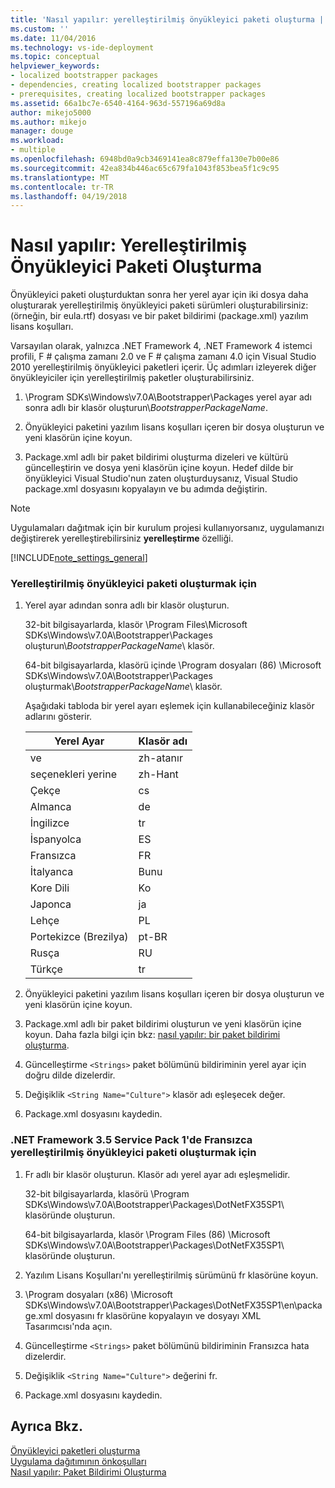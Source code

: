 ```yaml
---
title: 'Nasıl yapılır: yerelleştirilmiş önyükleyici paketi oluşturma | Microsoft Docs'
ms.custom: ''
ms.date: 11/04/2016
ms.technology: vs-ide-deployment
ms.topic: conceptual
helpviewer_keywords:
- localized bootstrapper packages
- dependencies, creating localized bootstrapper packages
- prerequisites, creating localized bootstrapper packages
ms.assetid: 66a1bc7e-6540-4164-963d-557196a69d8a
author: mikejo5000
ms.author: mikejo
manager: douge
ms.workload:
- multiple
ms.openlocfilehash: 6948bd0a9cb3469141ea8c879effa130e7b00e86
ms.sourcegitcommit: 42ea834b446ac65c679fa1043f853bea5f1c9c95
ms.translationtype: MT
ms.contentlocale: tr-TR
ms.lasthandoff: 04/19/2018
---
```

# <a name="how-to-create-a-localized-bootstrapper-package"></a>Nasıl yapılır: Yerelleştirilmiş Önyükleyici Paketi Oluşturma
Önyükleyici paketi oluşturduktan sonra her yerel ayar için iki dosya daha oluşturarak yerelleştirilmiş önyükleyici paketi sürümleri oluşturabilirsiniz: (örneğin, bir eula.rtf) dosyası ve bir paket bildirimi (package.xml) yazılım lisans koşulları.  
  
 Varsayılan olarak, yalnızca .NET Framework 4, .NET Framework 4 istemci profili, F # çalışma zamanı 2.0 ve F # çalışma zamanı 4.0 için Visual Studio 2010 yerelleştirilmiş önyükleyici paketleri içerir. Üç adımları izleyerek diğer önyükleyiciler için yerelleştirilmiş paketler oluşturabilirsiniz.  
  
1.  \Program SDKs\Windows\v7.0A\Bootstrapper\Packages yerel ayar adı sonra adlı bir klasör oluşturun\\*BootstrapperPackageName*.  
  
2.  Önyükleyici paketini yazılım lisans koşulları içeren bir dosya oluşturun ve yeni klasörün içine koyun.  
  
3.  Package.xml adlı bir paket bildirimi oluşturma dizeleri ve kültürü güncelleştirin ve dosya yeni klasörün içine koyun. Hedef dilde bir önyükleyici Visual Studio'nun zaten oluşturduysanız, Visual Studio package.xml dosyasını kopyalayın ve bu adımda değiştirin.  
  
> [!NOTE]
>  Uygulamaları dağıtmak için bir kurulum projesi kullanıyorsanız, uygulamanızı değiştirerek yerelleştirebilirsiniz **yerelleştirme** özelliği.  
  
 [!INCLUDE[note_settings_general](../data-tools/includes/note_settings_general_md.md)]  
  
### <a name="to-create-a-localized-bootstrapper-package"></a>Yerelleştirilmiş önyükleyici paketi oluşturmak için  
  
1.  Yerel ayar adından sonra adlı bir klasör oluşturun.  
  
     32-bit bilgisayarlarda, klasör \Program Files\Microsoft SDKs\Windows\v7.0A\Bootstrapper\Packages oluşturun\\*BootstrapperPackageName*\ klasör.  
  
     64-bit bilgisayarlarda, klasörü içinde \Program dosyaları (86) \Microsoft SDKs\Windows\v7.0A\Bootstrapper\Packages oluşturmak\\*BootstrapperPackageName*\ klasör.  
  
     Aşağıdaki tabloda bir yerel ayarı eşlemek için kullanabileceğiniz klasör adlarını gösterir.  
  
    |Yerel Ayar|Klasör adı|  
    |------------|-----------------|  
    |ve|zh-atanır|  
    |seçenekleri yerine|zh-Hant|  
    |Çekçe|cs|  
    |Almanca|de|  
    |İngilizce|tr|  
    |İspanyolca|ES|  
    |Fransızca|FR|  
    |İtalyanca|Bunu|  
    |Kore Dili|Ko|  
    |Japonca|ja|  
    |Lehçe|PL|  
    |Portekizce (Brezilya)|pt-BR|  
    |Rusça|RU|  
    |Türkçe|tr|  
  
2.  Önyükleyici paketini yazılım lisans koşulları içeren bir dosya oluşturun ve yeni klasörün içine koyun.  
  
3.  Package.xml adlı bir paket bildirimi oluşturun ve yeni klasörün içine koyun. Daha fazla bilgi için bkz: [nasıl yapılır: bir paket bildirimi oluşturma](../deployment/how-to-create-a-package-manifest.md).  
  
4.  Güncelleştirme `<Strings>` paket bölümünü bildiriminin yerel ayar için doğru dilde dizelerdir.  
  
5.  Değişiklik `<String Name="Culture">` klasör adı eşleşecek değer.  
  
6.  Package.xml dosyasını kaydedin.  
  
### <a name="to-create-a-bootstrapper-package-for-net-framework-35-service-pack-1-localized-in-french"></a>.NET Framework 3.5 Service Pack 1'de Fransızca yerelleştirilmiş önyükleyici paketi oluşturmak için  
  
1.  Fr adlı bir klasör oluşturun. Klasör adı yerel ayar adı eşleşmelidir.  
  
     32-bit bilgisayarlarda, klasörü \Program SDKs\Windows\v7.0A\Bootstrapper\Packages\DotNetFX35SP1\ klasöründe oluşturun.  
  
     64-bit bilgisayarlarda, klasör \Program Files (86) \Microsoft SDKs\Windows\v7.0A\Bootstrapper\Packages\DotNetFX35SP1\ klasöründe oluşturun.  
  
2.  Yazılım Lisans Koşulları'nı yerelleştirilmiş sürümünü fr klasörüne koyun.  
  
3.  \Program dosyaları (x86) \Microsoft SDKs\Windows\v7.0A\Bootstrapper\Packages\DotNetFX35SP1\en\package.xml dosyasını fr klasörüne kopyalayın ve dosyayı XML Tasarımcısı'nda açın.  
  
4.  Güncelleştirme `<Strings>` paket bölümünü bildiriminin Fransızca hata dizelerdir.  
  
5.  Değişiklik `<String Name="Culture">` değerini fr.  
  
6.  Package.xml dosyasını kaydedin.  
  
## <a name="see-also"></a>Ayrıca Bkz.  
 [Önyükleyici paketleri oluşturma](../deployment/creating-bootstrapper-packages.md)   
 [Uygulama dağıtımının önkoşulları](../deployment/application-deployment-prerequisites.md)   
 [Nasıl yapılır: Paket Bildirimi Oluşturma](../deployment/how-to-create-a-package-manifest.md)